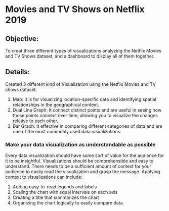 # Movies and TV Shows on Netflix 2019

## Objective:
To creat three different types of visualizations analyzing the Netflix Movies and TV Shows dataset, and a dashboard to display all of them together.

## Details:
Created 3 different kind of Visualization using the Netflix Movies and TV shows dataset:
1. Map: It is for visualizing location-specific data and identifying spatial relationships in the geographical context.
2. Dual Line Graph: It connect distinct points and are useful in seeing how those points connect over time, allowing you to visualize the changes relative to each other. 
3. Bar Graph: It effective in comparing different categories of data and are one of the most commonly used data visualizations.

### Make your data visualization as understandable as possible

Every data visualization should have some sort of value for the audience for it to be insightful. Visualizations should be comprehensible and easy to understand. There needs to be a sufficient amount of context for your audience to easily read the visualization and grasp the message. Applying context to visualizations can include:
1. Adding easy-to-read legends and labels
2. Scaling the chart with equal intervals on each axis
3. Creating a title that summarizes the chart
4. Organizing the chart logically to easily compare data

